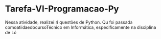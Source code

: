 # Tarefa-VI-Programacao-Py
Nessa atividade, realizei 4 questões de Python. Qu foi passada comoatiidaedocursoTécnico em Informática, especificamente na disciplina de Ló
